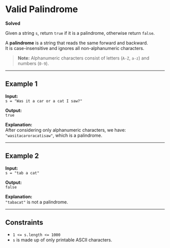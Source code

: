 # Valid Palindrome

**Solved**

Given a string `s`, return `true` if it is a palindrome, otherwise return `false`.

A **palindrome** is a string that reads the same forward and backward.  
It is case-insensitive and ignores all non-alphanumeric characters.

> **Note:** Alphanumeric characters consist of letters (`A-Z`, `a-z`) and numbers (`0-9`).

---

## Example 1
**Input:**  
`s = "Was it a car or a cat I saw?"`  

**Output:**  
`true`  

**Explanation:**  
After considering only alphanumeric characters, we have:  
`"wasitacaroracatisaw"`, which is a palindrome.

---

## Example 2
**Input:**  
`s = "tab a cat"`  

**Output:**  
`false`  

**Explanation:**  
`"tabacat"` is not a palindrome.

---

## Constraints
- `1 <= s.length <= 1000`  
- `s` is made up of only printable ASCII characters.
